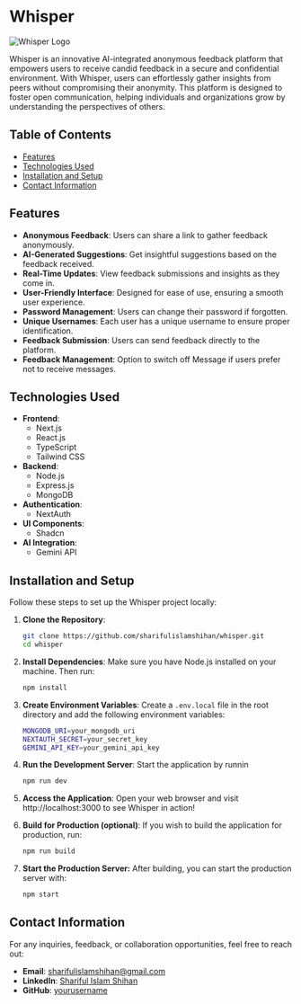 # Whisper

![Whisper Logo](https://res.cloudinary.com/drdgi9qdu/image/upload/v1727289698/SC7XrUHmR5CIgmQ-XWvE5Q-removebg-preview_rso636.png)

Whisper is an innovative AI-integrated anonymous feedback platform that empowers users to receive candid feedback in a secure and confidential environment. With Whisper, users can effortlessly gather insights from peers without compromising their anonymity. This platform is designed to foster open communication, helping individuals and organizations grow by understanding the perspectives of others.

## Table of Contents
- [Features](#features)
- [Technologies Used](#technologies-used)
- [Installation and Setup](#installation-and-setup)
- [Contact Information](#contact-information)

## Features
- **Anonymous Feedback**: Users can share a link to gather feedback anonymously.
- **AI-Generated Suggestions**: Get insightful suggestions based on the feedback received.
- **Real-Time Updates**: View feedback submissions and insights as they come in.
- **User-Friendly Interface**: Designed for ease of use, ensuring a smooth user experience.
- **Password Management**: Users can change their password if forgotten.
- **Unique Usernames**: Each user has a unique username to ensure proper identification.
- **Feedback Submission**: Users can send feedback directly to the platform.
- **Feedback Management**: Option to switch off Message if users prefer not to receive messages.

## Technologies Used
- **Frontend**: 
  - Next.js
  - React.js
  - TypeScript
  - Tailwind CSS
- **Backend**:
  - Node.js
  - Express.js
  - MongoDB
- **Authentication**:
  - NextAuth
- **UI Components**: 
  - Shadcn
- **AI Integration**: 
  - Gemini API

## Installation and Setup
Follow these steps to set up the Whisper project locally:

1. **Clone the Repository**:
   ```bash
   git clone https://github.com/sharifulislamshihan/whisper.git
   cd whisper
   ```
2. **Install Dependencies**: Make sure you have Node.js installed on your machine. Then run:
   ```bash
   npm install
   ```
3. **Create Environment Variables**: Create a `.env.local` file in the root directory and add the following environment variables:
   ```bash
   MONGODB_URI=your_mongodb_uri
   NEXTAUTH_SECRET=your_secret_key
   GEMINI_API_KEY=your_gemini_api_key
   ```
4. **Run the Development Server**: Start the application by runnin
   ```bash
   npm run dev
   ```
5. **Access the Application**: Open your web browser and visit http://localhost:3000 to see Whisper in action!

6. **Build for Production (optional)**: If you wish to build the application for production, run:
   ```bash
   npm run build
   ```
7. **Start the Production Server:** After building, you can start the production server with:
   ```bash
   npm start
   ```
## Contact Information
For any inquiries, feedback, or collaboration opportunities, feel free to reach out:

- **Email**: [sharifulislamshihan@gmail.com](mailto:sharifulislamshihan@gmail.com)
- **LinkedIn**: [Shariful Islam Shihan](https://www.linkedin.com/in/shariful-islam-shihan/)
- **GitHub**: [yourusername](https://github.com/sharifulislamshihan) 
